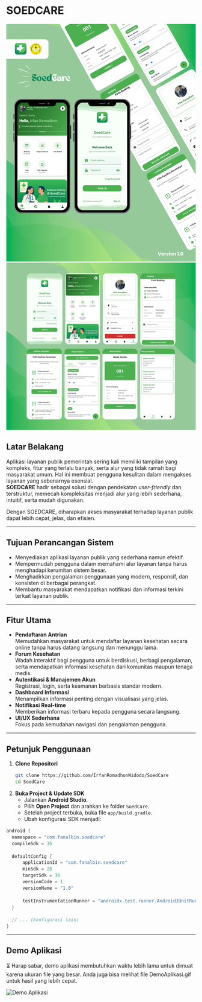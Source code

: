 # SOEDCARE
![MockUp Aplikasi](MockUp_SoedCare.png)
![MockUp Aplikasi](MockUp2_SoedCare.png)

## Latar Belakang
Aplikasi layanan publik pemerintah sering kali memiliki tampilan yang kompleks, fitur yang terlalu banyak, serta alur yang tidak ramah bagi masyarakat umum. Hal ini membuat pengguna kesulitan dalam mengakses layanan yang sebenarnya esensial.  
**SOEDCARE** hadir sebagai solusi dengan pendekatan _user-friendly_ dan terstruktur, memecah kompleksitas menjadi alur yang lebih sederhana, intuitif, serta mudah digunakan.

Dengan SOEDCARE, diharapkan akses masyarakat terhadap layanan publik dapat lebih cepat, jelas, dan efisien.

---

## Tujuan Perancangan Sistem
- Menyediakan aplikasi layanan publik yang sederhana namun efektif.  
- Mempermudah pengguna dalam memahami alur layanan tanpa harus menghadapi kerumitan sistem besar.  
- Menghadirkan pengalaman penggunaan yang modern, responsif, dan konsisten di berbagai perangkat.  
- Membantu masyarakat mendapatkan notifikasi dan informasi terkini terkait layanan publik.

---

## Fitur Utama
- **Pendaftaran Antrian**  
  Memudahkan masyarakat untuk mendaftar layanan kesehatan secara online tanpa harus datang langsung dan menunggu lama.  
- **Forum Kesehatan**  
  Wadah interaktif bagi pengguna untuk berdiskusi, berbagi pengalaman, serta mendapatkan informasi kesehatan dari komunitas maupun tenaga medis.  
- **Autentikasi & Manajemen Akun**  
  Registrasi, login, serta keamanan berbasis standar modern.  
- **Dashboard Informasi**  
  Menampilkan informasi penting dengan visualisasi yang jelas.  
- **Notifikasi Real-time**  
  Memberikan informasi terbaru kepada pengguna secara langsung.  
- **UI/UX Sederhana**  
  Fokus pada kemudahan navigasi dan pengalaman pengguna.  

---

## Petunjuk Penggunaan
1. **Clone Repositori**
   ```bash
   git clone https://github.com/IrfanRomadhonWidodo/SoedCare
   cd SoedCare
2. **Buka Project & Update SDK**
    - Jalankan **Android Studio**.  
    - Pilih **Open Project** dan arahkan ke folder `SoedCare`.  
    - Setelah project terbuka, buka file `app/build.gradle`.  
    - Ubah konfigurasi SDK menjadi:
  ```gradle
android {
    namespace = "com.fanalbin.soedcare"
    compileSdk = 36

    defaultConfig {
        applicationId = "com.fanalbin.soedcare"
        minSdk = 28
        targetSdk = 36
        versionCode = 1
        versionName = "1.0"

        testInstrumentationRunner = "androidx.test.runner.AndroidJUnitRunner"
    }

    // ... (konfigurasi lain)
}
```
---

## Demo Aplikasi
⏳ Harap sabar, demo aplikasi membutuhkan waktu lebih lama untuk dimuat karena ukuran file yang besar. Anda juga bisa melihat file DemoAplikasi.gif untuk hasil yang lebih cepat.

![Demo Aplikasi](DemoAplikasi.gif)



